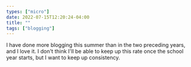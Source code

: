 ```yaml
---
types: ["micro"]
date: 2022-07-15T12:20:24-04:00
title: ""
tags: ["blogging"]
---
```

I have done more blogging this summer than in the two preceding years, and I love it. I don't think I'll be able to keep up this rate once the school year starts, but I want to keep up consistency.
